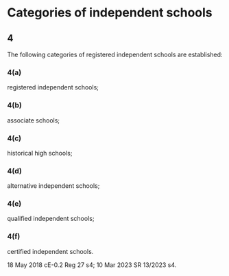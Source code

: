 # Categories of independent schools 
## 4 
The following categories of registered independent schools are established: 
### 4(a)
registered independent schools; 
### 4(b)
associate schools; 
### 4(c)
historical high schools;
### 4(d)
alternative independent schools; 
### 4(e)
qualified independent schools; 
### 4(f)
certified independent schools. 

18 May 2018 cE-0.2 Reg 27 s4; 10 Mar 2023 SR 13/2023 s4.